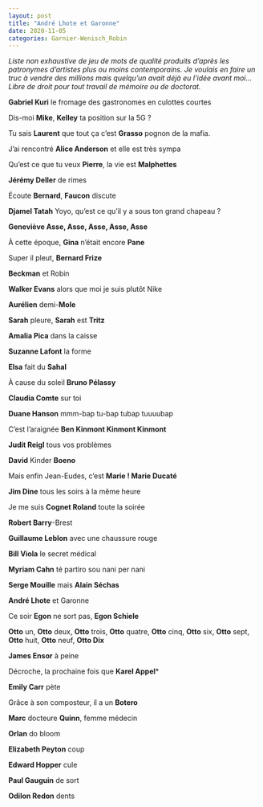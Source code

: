 ```yaml
---
layout: post
title: "André Lhote et Garonne"
date: 2020-11-05
categories: Garnier-Wenisch_Robin
---
```


*Liste non exhaustive de jeu de mots de qualité produits d’après les patronymes d’artistes plus ou moins contemporains. Je voulais en faire un truc à vendre des millions mais quelqu’un avait déjà eu l’idée avant moi... Libre de droit pour tout travail de mémoire ou de doctorat.*

**Gabriel Kuri** le fromage des gastronomes en culottes courtes

Dis-moi **Mike**, **Kelley** ta position sur la 5G ? 

Tu sais **Laurent** que tout ça c’est **Grasso** pognon de la mafia.

J’ai rencontré **Alice Anderson** et elle est très sympa

Qu’est ce que tu veux **Pierre**, la vie est **Malphettes**

**Jérémy Deller** de rimes

Écoute **Bernard**, **Faucon** discute

**Djamel Tatah** Yoyo, qu’est ce qu’il y a sous ton grand chapeau ?

**Geneviève Asse, Asse, Asse, Asse, Asse**

À cette époque, **Gina** n’était encore **Pane**

Super il pleut, **Bernard Frize**

**Beckman** et Robin

**Walker Evans** alors que moi je suis plutôt Nike

**Aurélien** demi-**Mole**

**Sarah** pleure, **Sarah** est **Tritz**

**Amalia Pica** dans la caisse

**Suzanne Lafont** la forme

**Elsa** fait du **Sahal**

À cause du soleil **Bruno Pélassy**

**Claudia Comte** sur toi

**Duane Hanson** mmm-bap tu-bap tubap tuuuubap

C’est l’araignée **Ben Kinmont Kinmont Kinmont**

**Judit Reigl** tous vos problèmes

**David** Kinder **Boeno**

Mais enfin Jean-Eudes, c’est **Marie ! Marie Ducaté**

**Jim Dine** tous les soirs à la même heure

Je me suis **Cognet Roland** toute la soirée

**Robert Barry**-Brest

**Guillaume Leblon** avec une chaussure rouge

**Bill Viola** le secret médical

**Myriam Cahn** té partiro sou nani per nani 

**Serge Mouille** mais **Alain Séchas**

**André Lhote** et Garonne

Ce soir **Egon** ne sort pas, **Egon Schiele**

**Otto** un, **Otto** deux, **Otto** trois, **Otto** quatre, **Otto** cinq, **Otto** six, **Otto** sept, **Otto** huit, **Otto** neuf, **Otto Dix**

**James Ensor** à peine

Décroche, la prochaine fois que **Karel Appel***

**Emily Carr** pète

Grâce à son composteur, il a un **Botero**

**Marc** docteure **Quinn**, femme médecin

**Orlan** do bloom

**Elizabeth Peyton** coup

**Edward Hopper** cule

**Paul Gauguin** de sort

**Odilon Redon** dents
